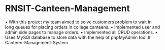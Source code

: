 # RNSIT-Canteen-Management
• With this project my team aimed to solve customers problem to wait in long queues for placing orders in college canteens.
• Implemented user and admin side pages to manage orders.
• Implemented all CRUD operations.
• Uses MySQl database to store data with the help of phpMyAdmin tool.# Canteen-Management-System
